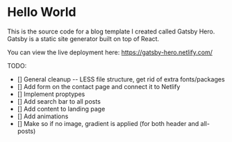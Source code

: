 # Hello World

This is the source code for a blog template I created called Gatsby Hero. Gatsby is a static site generator built on top of React.

You can view the live deployment here:
https://gatsby-hero.netlify.com/

TODO:
- [] General cleanup -- LESS file structure, get rid of extra fonts/packages
- [] Add form on the contact page and connect it to Netlify
- [] Implement proptypes
- [] Add search bar to all posts
- [] Add content to landing page
- [] Add animations
- [] Make so if no image, gradient is applied (for both header and all-posts)
